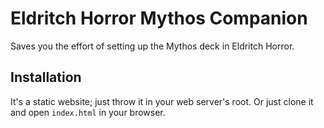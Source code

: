 # Eldritch Horror Mythos Companion #

Saves you the effort of setting up the Mythos deck in Eldritch Horror.

## Installation ##

It's a static website; just throw it in your web server's root. Or just clone it
and open `index.html` in your browser.
